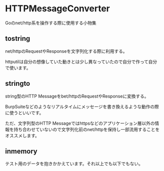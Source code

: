 # HTTPMessageConverter
Goのnet/http系を操作する際に使用する小物集
## tostring
net/httpのRequestやResponseを文字列化する際に利用する。

httputilは自分の想像していた動きとは少し異なっていたので自分で作って自分で使います。
## stringto
string型のHTTP Messageをbet/httpのRequestやResponseに変換する。

BurpSuiteなどのようなリアルタイムにメッセージを書き換えるような動作の際に使うといいです。

ただ、文字列型のHTTP Messageではhttpsなどのアプリケーション層以外の情報を持ち合わせていないので文字列化前のnet/httpを保持し一部流用することをオススメします。

## inmemory
テスト用のデータを抱きかかえています。それ以上でも以下でもない。
